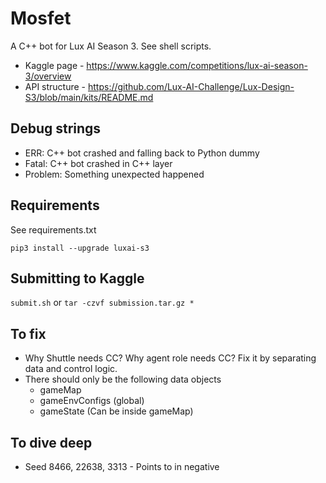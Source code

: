# Mosfet

A C++ bot for Lux AI Season 3.  See shell scripts.

- Kaggle page - https://www.kaggle.com/competitions/lux-ai-season-3/overview
- API structure - https://github.com/Lux-AI-Challenge/Lux-Design-S3/blob/main/kits/README.md

## Debug strings

- ERR: C++ bot crashed and falling back to Python dummy
- Fatal: C++ bot crashed in C++ layer
- Problem:  Something unexpected happened

## Requirements

See requirements.txt

```
pip3 install --upgrade luxai-s3
```

## Submitting to Kaggle

`submit.sh` or
`tar -czvf submission.tar.gz *`

## To fix

- Why Shuttle needs CC?  Why agent role needs CC? Fix it by separating data and control logic.
- There should only be the following data objects
  - gameMap
  - gameEnvConfigs (global)
  - gameState (Can be inside gameMap)

## To dive deep

- Seed 8466, 22638, 3313 - Points to in negative